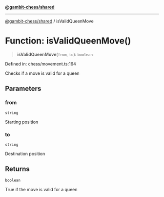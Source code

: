 [**@gambit-chess/shared**](../README.md)

***

[@gambit-chess/shared](../globals.md) / isValidQueenMove

# Function: isValidQueenMove()

> **isValidQueenMove**(`from`, `to`): `boolean`

Defined in: chess/movement.ts:164

Checks if a move is valid for a queen

## Parameters

### from

`string`

Starting position

### to

`string`

Destination position

## Returns

`boolean`

True if the move is valid for a queen
